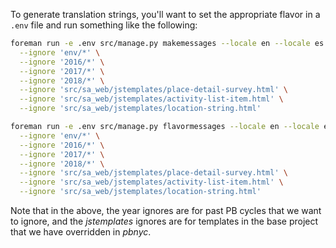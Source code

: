 To generate translation strings, you'll want to set the appropriate flavor in a `.env` file and run something like the following:

```bash
foreman run -e .env src/manage.py makemessages --locale en --locale es \
  --ignore 'env/*' \
  --ignore '2016/*' \
  --ignore '2017/*' \
  --ignore '2018/*' \
  --ignore 'src/sa_web/jstemplates/place-detail-survey.html' \
  --ignore 'src/sa_web/jstemplates/activity-list-item.html' \
  --ignore 'src/sa_web/jstemplates/location-string.html'

foreman run -e .env src/manage.py flavormessages --locale en --locale es \
  --ignore 'env/*' \
  --ignore '2016/*' \
  --ignore '2017/*' \
  --ignore '2018/*' \
  --ignore 'src/sa_web/jstemplates/place-detail-survey.html' \
  --ignore 'src/sa_web/jstemplates/activity-list-item.html' \
  --ignore 'src/sa_web/jstemplates/location-string.html'
```

Note that in the above, the year ignores are for past PB cycles that we want to ignore, and the _jstemplates_ ignores are for templates in the base project that we have overridden in _pbnyc_.
